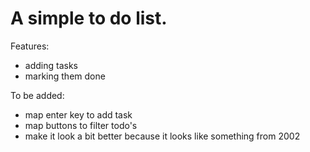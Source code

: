 # A simple to do list.

Features:
* adding tasks
* marking them done


To be added:
* map enter key to add task
* map buttons to filter todo's
* make it look a bit better because it looks like something from 2002
